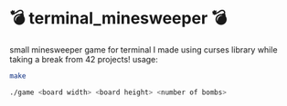 # 💣 terminal_minesweeper 💣
small minesweeper game for terminal I made using curses library while taking a break from 42 projects!
usage:
```bash
make

./game <board width> <board height> <number of bombs>
